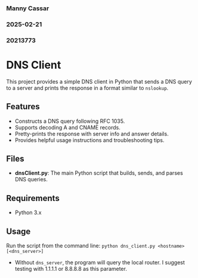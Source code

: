 ### Manny Cassar
### 2025-02-21
### 20213773


# DNS Client

This project provides a simple DNS client in Python that sends a DNS query to a server and prints the response in a format similar to `nslookup`.

## Features

- Constructs a DNS query following RFC 1035.
- Supports decoding A and CNAME records.
- Pretty-prints the response with server info and answer details.
- Provides helpful usage instructions and troubleshooting tips.

## Files

- **dnsClient.py**: The main Python script that builds, sends, and parses DNS queries.

## Requirements

- Python 3.x

## Usage

Run the script from the command line:
`python dns_client.py <hostname> [<dns_server>]`

- Without `dns_server`, the program will query the local router. I suggest testing with 1.1.1.1 or 8.8.8.8 as this parameter.

